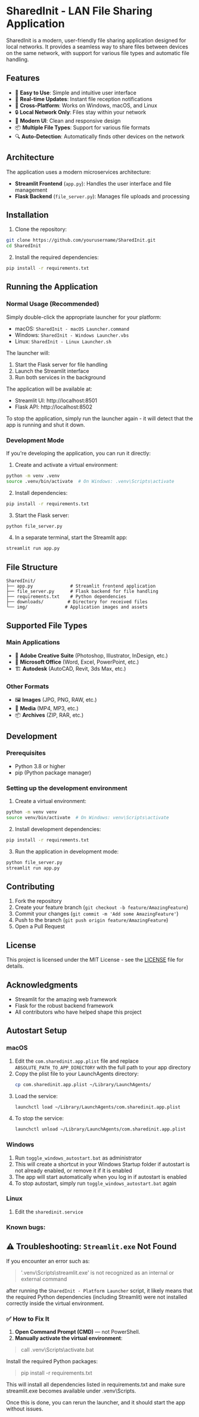 # SharedInit - LAN File Sharing Application

SharedInit is a modern, user-friendly file sharing application designed for local networks. It provides a seamless way to share files between devices on the same network, with support for various file types and automatic file handling.

## Features

- 🚀 **Easy to Use**: Simple and intuitive user interface
- 🔄 **Real-time Updates**: Instant file reception notifications
- 📱 **Cross-Platform**: Works on Windows, macOS, and Linux
- 🔒 **Local Network Only**: Files stay within your network
- 🎨 **Modern UI**: Clean and responsive design
- 📦 **Multiple File Types**: Support for various file formats
- 🔍 **Auto-Detection**: Automatically finds other devices on the network

## Architecture

The application uses a modern microservices architecture:

- **Streamlit Frontend** (`app.py`): Handles the user interface and file management
- **Flask Backend** (`file_server.py`): Manages file uploads and processing

## Installation

1. Clone the repository:
```bash
git clone https://github.com/yourusername/SharedInit.git
cd SharedInit
```

2. Install the required dependencies:
```bash
pip install -r requirements.txt
```

## Running the Application

### Normal Usage (Recommended)
Simply double-click the appropriate launcher for your platform:
- macOS: `SharedInit - macOS Launcher.command`
- Windows: `SharedInit - Windows Launcher.vbs`
- Linux: `SharedInit - Linux Launcher.sh`

The launcher will:
1. Start the Flask server for file handling
2. Launch the Streamlit interface
3. Run both services in the background

The application will be available at:
- Streamlit UI: http://localhost:8501
- Flask API: http://localhost:8502

To stop the application, simply run the launcher again - it will detect that the app is running and shut it down.

### Development Mode
If you're developing the application, you can run it directly:

1. Create and activate a virtual environment:
```bash
python -m venv .venv
source .venv/bin/activate  # On Windows: .venv\Scripts\activate
```

2. Install dependencies:
```bash
pip install -r requirements.txt
```

3. Start the Flask server:
```bash
python file_server.py
```

4. In a separate terminal, start the Streamlit app:
```bash
streamlit run app.py
```

## File Structure

```
SharedInit/
├── app.py              # Streamlit frontend application
├── file_server.py      # Flask backend for file handling
├── requirements.txt    # Python dependencies
├── downloads/         # Directory for received files
└── img/              # Application images and assets
```

## Supported File Types

### Main Applications
- 🎨 **Adobe Creative Suite** (Photoshop, Illustrator, InDesign, etc.)
- 💼 **Microsoft Office** (Word, Excel, PowerPoint, etc.)
- 🏗️ **Autodesk** (AutoCAD, Revit, 3ds Max, etc.)

### Other Formats
- 🖼️ **Images** (JPG, PNG, RAW, etc.)
- 🎥 **Media** (MP4, MP3, etc.)
- 📦 **Archives** (ZIP, RAR, etc.)

## Development

### Prerequisites
- Python 3.8 or higher
- pip (Python package manager)

### Setting up the development environment

1. Create a virtual environment:
```bash
python -m venv venv
source venv/bin/activate  # On Windows: venv\Scripts\activate
```

2. Install development dependencies:
```bash
pip install -r requirements.txt
```

3. Run the application in development mode:
```bash
python file_server.py
streamlit run app.py
```

## Contributing

1. Fork the repository
2. Create your feature branch (`git checkout -b feature/AmazingFeature`)
3. Commit your changes (`git commit -m 'Add some AmazingFeature'`)
4. Push to the branch (`git push origin feature/AmazingFeature`)
5. Open a Pull Request

## License

This project is licensed under the MIT License - see the [LICENSE](LICENSE) file for details.

## Acknowledgments

- Streamlit for the amazing web framework
- Flask for the robust backend framework
- All contributors who have helped shape this project

## Autostart Setup

### macOS
1. Edit the `com.sharedinit.app.plist` file and replace `ABSOLUTE_PATH_TO_APP_DIRECTORY` with the full path to your app directory
2. Copy the plist file to your LaunchAgents directory:
   ```bash
   cp com.sharedinit.app.plist ~/Library/LaunchAgents/
   ```
3. Load the service:
   ```bash
   launchctl load ~/Library/LaunchAgents/com.sharedinit.app.plist
   ```
4. To stop the service:
   ```bash
   launchctl unload ~/Library/LaunchAgents/com.sharedinit.app.plist
   ```

### Windows
1. Run `toggle_windows_autostart.bat` as administrator
2. This will create a shortcut in your Windows Startup folder if autostart is not already enabled, or remove it if it is enabled
3. The app will start automatically when you log in if autostart is enabled
4. To stop autostart, simply run `toggle_windows_autostart.bat` again

### Linux
1. Edit the `sharedinit.service`


### Known bugs:

## ⚠️ Troubleshooting: `Streamlit.exe` Not Found

If you encounter an error such as:

>'.venv\Scripts\streamlit.exe' is not recognized as an internal or external command


after running the `SharedInit - Platform Launcher` script, it likely means that the required Python dependencies (including Streamlit) were not installed correctly inside the virtual environment.

### ✅ How to Fix It

1. **Open Command Prompt (CMD)** — not PowerShell.
2. **Manually activate the virtual environment**:

> call .venv\Scripts\activate.bat

Install the required Python packages:

> pip install -r requirements.txt

This will install all dependencies listed in requirements.txt and make sure streamlit.exe becomes available under .venv\Scripts\.

Once this is done, you can rerun the launcher, and it should start the app without issues.